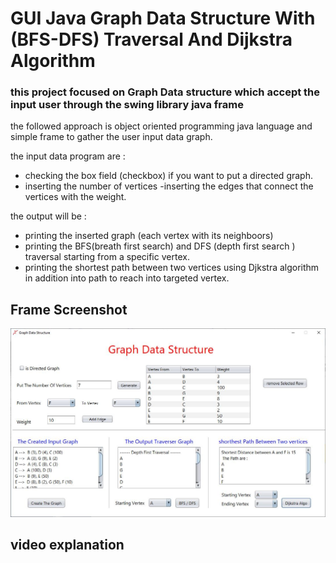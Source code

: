 # GUI Java Graph Data Structure With (BFS-DFS) Traversal And Dijkstra Algorithm
### this project focused on Graph Data structure which accept the input user through the swing library java frame

the followed approach is object oriented programming java language and simple frame to gather the user input data graph.

the input data program are :
- checking the box field (checkbox) if you want to put a directed graph.
- inserting the number of vertices
-inserting the  edges that connect the vertices with the weight.

the output will be :
- printing the inserted graph (each vertex with its neighboors)
- printing the BFS(breath first search) and DFS (depth first search ) traversal starting from a specific vertex.
- printing the shortest path between two vertices using Djkstra algorithm in addition into path to reach into targeted vertex.

## Frame Screenshot

![](screenshot.JPG) 

## video explanation



